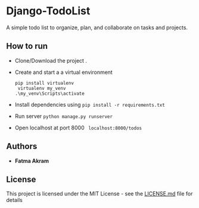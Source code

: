 # Django-TodoList
A simple todo list to organize, plan, and collaborate on tasks and projects.


## How to run

- Clone/Download the project .
- Create and start a a virtual environment
    
    `pip install virtualenv` <br>
   ` virtualenv my_venv`<br>
    `.\my_venv\Scripts\activate`<br>
- Install dependencies using ```pip install -r requirements.txt```
- Run server ```python manage.py runserver```
- Open localhost at port 8000 ` localhost:8000/todos`


## Authors

* **Fatma Akram**


## License

This project is licensed under the MIT License - see the [LICENSE.md](LICENSE.md) file for details

